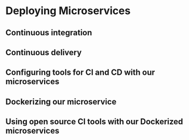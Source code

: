 # Deploying Microservices

## Continuous integration

## Continuous delivery

## Configuring tools for CI and CD with our microservices

## Dockerizing our microservice

## Using open source CI tools with our Dockerized microservices
